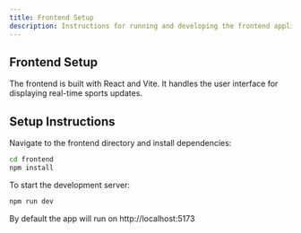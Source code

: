```yaml
---
title: Frontend Setup
description: Instructions for running and developing the frontend application.
---
```


## Frontend Setup

The frontend is built with React and Vite. It handles the user interface for displaying real-time sports updates.

## Setup Instructions

Navigate to the frontend directory and install dependencies:

```bash
cd frontend
npm install
```

To start the development server:

```bash
npm run dev
```

By default the app will run on http://localhost:5173
